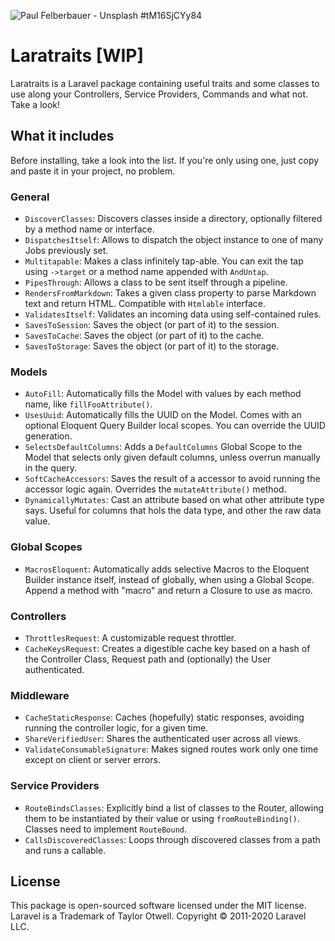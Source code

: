 ![Paul Felberbauer - Unsplash #tM16SjCYy84](https://images.unsplash.com/photo-1526814895543-b5be7268dd1e?ixlib=rb-1.2.1&ixid=eyJhcHBfaWQiOjEyMDd9&auto=format&fit=crop&w=1200&h=400&q=80)

# Laratraits [WIP]

Laratraits is a Laravel package containing useful traits and some classes to use along your Controllers, Service Providers, Commands and what not. Take a look!

## What it includes

Before installing, take a look into the list. If you're only using one, just copy and paste it in your project, no problem.

### General

* `DiscoverClasses`: Discovers classes inside a directory, optionally filtered by a method name or interface.
* `DispatchesItself`: Allows to dispatch the object instance to one of many Jobs previously set.
* `Multitapable`: Makes a class infinitely tap-able. You can exit the tap using `->target` or a method name appended with `AndUntap`.
* `PipesThrough`: Allows a class to be sent itself through a pipeline.
* `RendersFromMarkdown`: Takes a given class property to parse Markdown text and return HTML. Compatible with `Htmlable` interface.
* `ValidatesItself`: Validates an incoming data using self-contained rules.
* `SavesToSession`: Saves the object (or part of it) to the session.
* `SavesToCache`: Saves the object (or part of it) to the cache.
* `SavesToStorage`: Saves the object (or part of it) to the storage.

### Models

* `AutoFill`: Automatically fills the Model with values by each method name, like `fillFooAttribute()`.
* `UsesUuid`: Automatically fills the UUID on the Model. Comes with an optional Eloquent Query Builder local scopes. You can override the UUID generation.
* `SelectsDefaultColumns`: Adds a `DefaultColumns` Global Scope to the Model that selects only given default columns, unless overrun manually in the query.
* `SoftCacheAccessors`: Saves the result of a accessor to avoid running the accessor logic again. Overrides the `mutateAttribute()` method.
* `DynamicallyMutates`: Cast an attribute based on what other attribute type says. Useful for columns that hols the data type, and other the raw data value.

### Global Scopes

* `MacrosEloquent`: Automatically adds selective Macros to the Eloquent Builder instance itself, instead of globally, when using a Global Scope. Append a method with "macro" and return a Closure to use as macro.

### Controllers

* `ThrottlesRequest`: A customizable request throttler.
* `CacheKeysRequest`: Creates a digestible cache key based on a hash of the Controller Class, Request path and (optionally) the User authenticated.

### Middleware

* `CacheStaticResponse`: Caches (hopefully) static responses, avoiding running the controller logic, for a given time.
* `ShareVerifiedUser`: Shares the authenticated user across all views.
* `ValidateConsumableSignature`: Makes signed routes work only one time except on client or server errors.

### Service Providers

* `RouteBindsClasses`: Explicitly bind a list of classes to the Router, allowing them to be instantiated by their value or using `fromRouteBinding()`. Classes need to implement `RouteBound`.
* `CallsDiscoveredClasses`: Loops through discovered classes from a path and runs a callable. 

## License

This package is open-sourced software licensed under the MIT license.
Laravel is a Trademark of Taylor Otwell. Copyright © 2011-2020 Laravel LLC.

